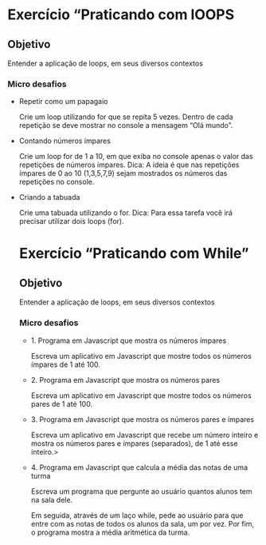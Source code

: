 <h1>Exercício <strong>“Praticando com lOOPS
</strong></h1>
<h2>Objetivo</h2>
Entender a aplicação de loops, em seus diversos contextos


<h3>Micro desafios</h3>
<ul>
    <li>Repetir como um papagaio
</li>
       <p>Crie um loop utilizando for que se repita 5 vezes. Dentro de cada repetição se deve mostrar no console a mensagem “Olá mundo”.
</p>
    <li>Contando números ímpares
</li>
       <p>Crie um loop for de 1 a 10, em que exiba no console apenas o valor das repetições de números ímpares. Dica: A ideia é que nas repetições ímpares de 0 ao 10 (1,3,5,7,9) sejam mostrados os números das repetições no console.
</p>
    <li>Criando a tabuada
</li>
       <p>Crie uma tabuada utilizando o for. Dica: Para essa tarefa você irá precisar utilizar dois loops (for).
</P>
   








<h1>Exercício <strong>“Praticando com While”
</strong></h1>
<h2>Objetivo</h2>
Entender a aplicação de loops, em seus diversos contextos


<h3>Micro desafios</h3>
<ul>
    <li>1. Programa em Javascript que mostra os números ímpares</li>
       <p>Escreva um aplicativo em Javascript que mostre todos os números ímpares de 1 até 100.</p>
    <li>2. Programa em Javascript que mostra os números pares</li>
       <p>Escreva um aplicativo em Javascript que mostre todos os números pares de 1 até 100.</p>
    <li>3. Programa em Javascript que mostra os números pares e ímpares </li>
       <p>Escreva um aplicativo em Javascript que recebe um número inteiro e mostra os números pares e ímpares (separados), de 1 até esse inteiro.>
    <li>4. Programa em Javascript que calcula a média das notas de uma turma </li>
       <p>Escreva um programa que pergunte ao usuário quantos alunos tem na sala dele.</p>
Em seguida, através de um laço while, pede ao usuário para que entre com as notas de todos os alunos da sala, um por vez.
Por fim, o programa mostra a média aritmética da turma.
</p>
